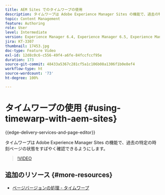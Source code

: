 ```yaml
---
title: AEM Sites でのタイムワープの使用
description: タイムワープは Adobe Experience Manager Sites の機能で、過去の特定の時刻ページの状態をすばやく確認できるようにします。
topic: Content Management
feature: Authoring
role: User
level: Intermediate
version: Experience Manager 6.4, Experience Manager 6.5, Experience Manager as a Cloud Service
jira: KT-3307
thumbnail: 17453.jpg
doc-type: Feature Video
exl-id: 12d8c0c6-c556-49f4-a6fe-84fccfccf95e
duration: 173
source-git-commit: 48433a5367c281cf5a1c106b08a1306f1b0e8ef4
workflow-type: ht
source-wordcount: '73'
ht-degree: 100%

---
```


# タイムワープの使用 {#using-timewarp-with-aem-sites}

{{edge-delivery-services-and-page-editor}}

タイムワープは Adobe Experience Manager Sites の機能で、過去の特定の時刻ページの状態をすばやく確認できるようにします。

>[!VIDEO](https://video.tv.adobe.com/v/3410307?quality=12&learn=on&captions=jpn)

## 追加のリソース {#more-resources}

* [ページバージョンの処理 - タイムワープ](https://experienceleague.adobe.com/docs/experience-manager-cloud-service/sites/authoring/features/page-versions.html?lang=ja)
